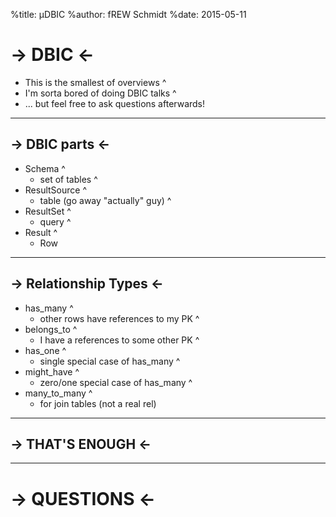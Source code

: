 %title: µDBIC
%author: fREW Schmidt
%date: 2015-05-11

-> DBIC <-
===========

 * This is the smallest of overviews
^
 * I'm sorta bored of doing DBIC talks
^
 * ... but feel free to ask questions afterwards!

-------------------------

-> DBIC parts <-
----------------

 * Schema
^
    * set of tables
^
 * ResultSource
^
    * table (go away "actually" guy)
^
 * ResultSet
^
    * query
^
 * Result
^
    * Row

-------------------------

-> Relationship Types <-
------------------------

 * has_many
^
   * other rows have references to my PK
^
 * belongs_to
^
   * I have a references to some other PK
^
 * has_one
^
   * single special case of has_many
^
 * might_have
^
   * zero/one special case of has_many
^
 * many_to_many
^
   * for join tables (not a real rel)

------------------------

-> THAT'S ENOUGH <-
-------------------

------------------------

-> QUESTIONS <-
===============
